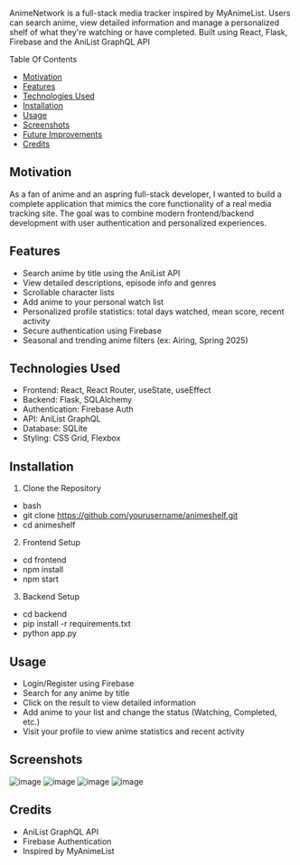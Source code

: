 AnimeNetwork is a full-stack media tracker inspired by MyAnimeList. Users can search anime, view detailed information and manage a personalized shelf of what they're watching or have completed. 
Built using React, Flask, Firebase and the AniList GraphQL API 

Table Of Contents 
- [Motivation](#-motivation)
- [Features](#-features)
- [Technologies Used](#-technologies-used)
- [Installation](#-installation)
- [Usage](#-usage)
- [Screenshots](#-screenshots)
- [Future Improvements](#-future-improvements)
- [Credits](#-credits)

## Motivation 

As a fan of anime and an aspring full-stack developer, I wanted to build a complete application that mimics the core functionality of a real media tracking site. The goal was to combine modern frontend/backend development with user authentication and personalized experiences.

## Features 
- Search anime by title using the AniList API
- View detailed descriptions, episode info and genres
- Scrollable character lists
- Add anime to your personal watch list
- Personalized profile statistics: total days watched, mean score, recent activity
- Secure authentication using Firebase
- Seasonal and trending anime filters (ex: Airing, Spring 2025)

## Technologies Used 
- Frontend: React, React Router, useState, useEffect
- Backend: Flask, SQLAlchemy
- Authentication: Firebase Auth
- API: AniList GraphQL
- Database: SQLite
- Styling: CSS Grid, Flexbox

## Installation 

1. Clone the Repository
  - bash
  - git clone https://github.com/yourusername/animeshelf.git
  - cd animeshelf
2. Frontend Setup
  - cd frontend
  - npm install
  - npm start
3. Backend Setup
  - cd backend
  - pip install -r requirements.txt
  - python app.py

## Usage 
- Login/Register using Firebase
- Search for any anime by title
- Click on the result to view detailed information
- Add anime to your list and change the status (Watching, Completed, etc.)
- Visit your profile to view anime statistics and recent activity

## Screenshots 
![image](https://github.com/user-attachments/assets/3aae5788-0ead-4c9f-b4af-fe534a95dbe9)
![image](https://github.com/user-attachments/assets/8d3eb1e4-7b1c-4a57-a2ef-d81948d43ebe)
![image](https://github.com/user-attachments/assets/aafcddbc-13a9-45de-bec1-5636aa9aadd4)
![image](https://github.com/user-attachments/assets/6f29deb9-40f5-468e-a584-1fe00c3848e5)

## Credits 
- AniList GraphQL API
- Firebase Authentication
- Inspired by MyAnimeList
